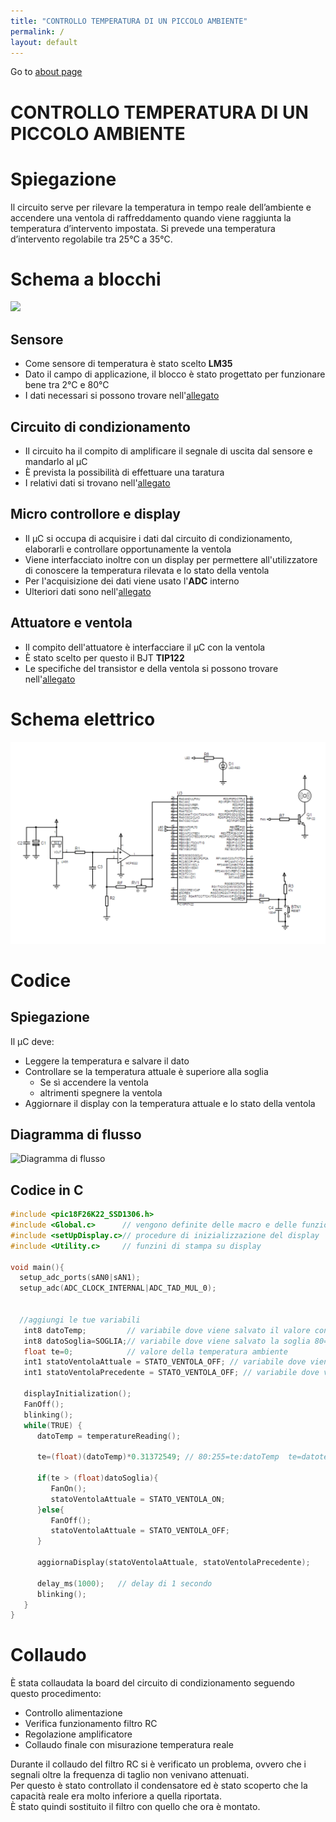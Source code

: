 ```yaml
---
title: "CONTROLLO TEMPERATURA DI UN PICCOLO AMBIENTE"
permalink: /
layout: default
---
```

Go to [about page](about.md)
# CONTROLLO TEMPERATURA DI UN PICCOLO AMBIENTE
# Spiegazione
		   
Il circuito serve per rilevare la temperatura in tempo reale dell’ambiente e accendere una ventola di raffreddamento quando viene raggiunta la temperatura d’intervento impostata. 
 Si prevede una temperatura d’intervento regolabile tra 25°C a 35°C.

# Schema a blocchi

![](https://mermaid.ink/img/pako:eNp1UcFuwjAM_ZUopyLBD1QCCVo4bReYdkl2cBN3jZQmVepqAsS_LyVsdBtzLvHLe_azc-bKa-Q5r63_UA0EYk976ViMfqjeA3QNAyYO6Hof8C29jKFNQEXGu2_-GOssu1Fnszu6EYUJajDko0xKp7zT5hS10KIjP6m6ZovFim0SgE7_clIxUXhHwVvrH3p52dzRQjwbFXzqlzQ_JihFafrOwnGCFWy5XLHyv_6KiT3UdUCt_1h_vJCtWBMNQLF1mr3zhO4EE-Euy17HWhamO9teN7GbOImHqiuqEgrXpGIspXzOWwwtGB2_8zxiklODLUqex6vGGgZLkkt3idSh00C41fFTAs9rsD3OOQzkD0eneE5hwC9SaSCO395Yl08E7qr0)
## Sensore
- Come sensore di temperatura è stato scelto **LM35**
- Dato il campo di applicazione, il blocco è stato progettato per funzionare bene tra 2°C e 80°C
- I dati necessari si possono trovare nell'[allegato](Dati.md#sensore-lm35)


## Circuito di condizionamento
- Il circuito ha il compito di amplificare il segnale di uscita dal sensore e mandarlo al µC
- È prevista la possibilità di effettuare una taratura
- I relativi dati si trovano nell'[allegato](Dati.md#circuito-di-condizionamento)


## Micro controllore e display
- Il µC si occupa di acquisire i dati dal circuito di condizionamento, elaborarli e controllare opportunamente la ventola
- Viene interfacciato inoltre con un display per permettere all'utilizzatore di conoscere la temperatura rilevata e lo stato della ventola
- Per l'acquisizione dei dati viene usato l'**ADC** interno
- Ulteriori dati sono nell'[allegato](Dati.md#micro-controllore-e-display)

## Attuatore e ventola
- Il compito dell'attuatore è interfacciare il µC con la ventola
- È stato scelto per questo il BJT **TIP122**
- Le specifiche del transistor e della ventola si possono trovare nell'[allegato](Dati.md#attuatore-e-ventola)




# Schema elettrico
![schema elettrico](./schema-elettrico.png)
# Codice
## Spiegazione
Il µC deve:
- Leggere la temperatura e salvare il dato
- Controllare se la temperatura attuale è superiore alla soglia
	- Se sì accendere la ventola 
	- altrimenti spegnere la ventola 
- Aggiornare il display con la temperatura attuale e lo stato della ventola


## Diagramma di flusso
![Diagramma di flusso](https://mermaid.ink/img/pako:eNpdkk9rg0AQxb_KsodiICn0aiFQmhQKgR70tuYw1dEM6K5s1kA0fvfuH7W2e9h9jj8f88YdeK4K5DGvNLQXlh4yyexKDGgTRf7YbELtU5IZhozbsyeoqe-hJyWR3UATfFNNGR_HwJ6UaodUdzg_Y1VRKsQJjek0MINNixqcPp8D8q7kTbgN9dXbrpmAUPkypLbK9ixRVU0wuZcgv6QQb3mOMnx7Q2lUvXg7oCyFSFqsJDXu5X8EbINKSzhYn0mygq5tDfcZOcoiiuzmBrIaE9vt9n44XrjkvzNwpUf6mPJ7wEX0wqZZYs2cT_L6t_zxmPpfhWVPU807Lb0vHbDArht59iv42RAuAt_yBnUDVNgLMDg44-aCDWY8trLAErraZDyTo4e7tgCDx4KM0jwuob7ilkNnVHKXOY-N_d8zdCCwN6qZqPEHeHrI9w "Diagramma di flusso")

## Codice in C
```c
#include <pic18F26K22_SSD1306.h>
#include <Global.c>      // vengono definite delle macro e delle funzioni di sistema
#include <setUpDisplay.c>// procedure di inizializzazione del display
#include <Utility.c>     // funzini di stampa su display

void main(){
  setup_adc_ports(sAN0|sAN1);
  setup_adc(ADC_CLOCK_INTERNAL|ADC_TAD_MUL_0);
  
  
  //aggiungi le tue variabili
   int8 datoTemp;         // variabile dove viene salvato il valore convertito dall'ADC
   int8 datoSoglia=SOGLIA;// variabile dove viene salvato la soglia 80=>25°C
   float te=0;            // valore della temperatura ambiente
   int1 statoVentolaAttuale = STATO_VENTOLA_OFF; // variabile dove viene salvato lo stato attuale della ventola 
   int1 statoVentolaPrecedente = STATO_VENTOLA_OFF; // variabile dove viene salvato lo stato precedente della ventola
 
   displayInitialization();
   FanOff();
   blinking();
   while(TRUE) {
      datoTemp = temperatureReading();
      
      te=(float)(datoTemp)*0.31372549; // 80:255=te:datoTemp  te=datotemp*80/255  
            
      if(te > (float)datoSoglia){
         FanOn();
         statoVentolaAttuale = STATO_VENTOLA_ON;
      }else{
         FanOff();
         statoVentolaAttuale = STATO_VENTOLA_OFF;
      }
      
      aggiornaDisplay(statoVentolaAttuale, statoVentolaPrecedente);
      
      delay_ms(1000);   // delay di 1 secondo 
      blinking();
   }
}
```

# Collaudo
È stata collaudata la board del circuito di condizionamento seguendo questo procedimento:  
- Controllo alimentazione
- Verifica funzionamento filtro RC 
- Regolazione amplificatore
- Collaudo finale con misurazione temperatura reale

Durante il collaudo del filtro RC si è verificato un problema, ovvero che i segnali oltre la frequenza di taglio non venivano attenuati.  
Per questo è stato controllato il condensatore  ed è stato scoperto che la capacità reale era molto inferiore a quella riportata.  
È stato quindi sostituito il filtro con quello che ora è montato.

